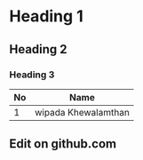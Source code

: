 # Heading 1 
## Heading 2
### Heading 3

|No|Name|
|--|----|
| 1 | wipada Khewalamthan |


## Edit on github.com
